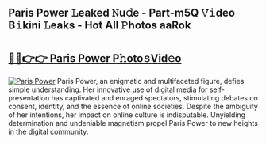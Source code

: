 ## Paris Power 𝙻eaked 𝙽u𝚍e - Part-m5Q 𝚅𝚒deo B𝚒kini 𝙻eaks - Hot All 𝙿hotos aaRok

# <h2><a href="http://ld7ehy.urlbe.top/?page=Paris+Power">🔗🔗👉👉 Paris Power P𝚑oto𝚜Vid𝚎o</a></h2>

[![Paris Power](https://i.imgur.com/eBuTRDB.gif)](http://ld7ehy.urlbe.top/?page=Paris+Power)
Paris Power, an enigmatic and multifaceted figure, defies simple understanding. Her innovative use of digital media for self-presentation has captivated and enraged spectators, stimulating debates on consent, identity, and the essence of online societies. Despite the ambiguity of her intentions, her impact on online culture is indisputable. Unyielding determination and undeniable magnetism propel Paris Power to new heights in the digital community.
